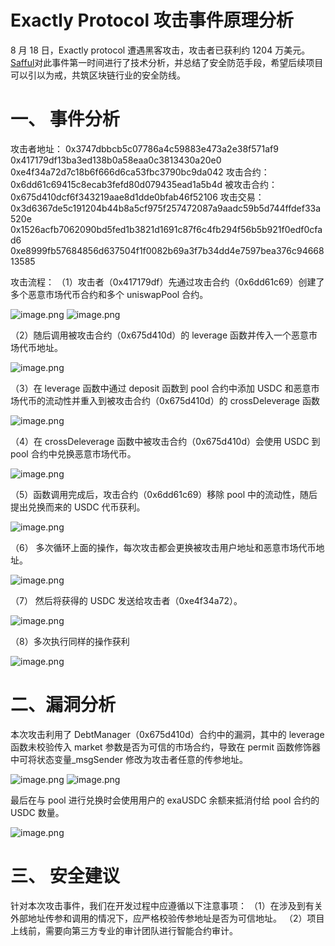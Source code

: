 # Exactly Protocol 攻击事件原理分析

8 月 18 日，Exactly protocol 遭遇黑客攻击，攻击者已获利约 1204 万美元。
[Safful](https://safful.com/)对此事件第一时间进行了技术分析，并总结了安全防范手段，希望后续项目可以引以为戒，共筑区块链行业的安全防线。

# **一、** **事件分析**

攻击者地址：
0x3747dbbcb5c07786a4c59883e473a2e38f571af9
0x417179df13ba3ed138b0a58eaa0c3813430a20e0
0xe4f34a72d7c18b6f666d6ca53fbc3790bc9da042
攻击合约：
0x6dd61c69415c8ecab3fefd80d079435ead1a5b4d
被攻击合约：
0x675d410dcf6f343219aae8d1dde0bfab46f52106
攻击交易：
0x3d6367de5c191204b44b8a5cf975f257472087a9aadc59b5d744ffdef33a520e
0x1526acfb7062090bd5fed1b3821d1691c87f6c4fb294f56b5b921f0edf0cfad6
0xe8999fb57684856d637504f1f0082b69a3f7b34dd4e7597bea376c9466813585

攻击流程：
（1）攻击者（0x417179df）先通过攻击合约（0x6dd61c69）创建了多个恶意市场代币合约和多个 uniswapPool 合约。

![image.png](https://cdn.nlark.com/yuque/0/2023/png/97322/1693192270991-d6bf5949-cfb9-482f-9270-6e140462faa5.png#averageHue=%23fefefd&clientId=u13823a1f-66d3-4&from=paste&id=ub17f927b&originHeight=609&originWidth=1280&originalType=url&ratio=2&rotation=0&showTitle=false&size=235087&status=done&style=none&taskId=u6d66e5fc-9777-4acf-b92f-f86a71dbc65&title=)
![image.png](https://cdn.nlark.com/yuque/0/2023/png/97322/1693192271007-862412ba-1aeb-42f9-a091-ea6acd45f1ef.png#averageHue=%23d2c1af&clientId=u13823a1f-66d3-4&from=paste&id=u448644d6&originHeight=604&originWidth=1280&originalType=url&ratio=2&rotation=0&showTitle=false&size=339711&status=done&style=none&taskId=ue1692a8b-ff91-48fb-902c-ab6a9b6dabd&title=)

（2）随后调用被攻击合约（0x675d410d）的 leverage 函数并传入一个恶意市场代币地址。

![image.png](https://cdn.nlark.com/yuque/0/2023/png/97322/1693192270614-8e386785-6326-4e83-8753-9b96d6547ce8.png#averageHue=%23fab5b0&clientId=u13823a1f-66d3-4&from=paste&id=u61d6a7db&originHeight=60&originWidth=1280&originalType=url&ratio=2&rotation=0&showTitle=false&size=48510&status=done&style=none&taskId=u68ea8c2d-c517-4109-a91b-d4d2159793b&title=)

（3）在 leverage 函数中通过 deposit 函数到 pool 合约中添加 USDC 和恶意市场代币的流动性并重入到被攻击合约（0x675d410d）的 crossDeleverage 函数

![image.png](https://cdn.nlark.com/yuque/0/2023/png/97322/1693192271048-2a3e389e-1cc1-4224-aafb-81bd2bccf68e.png#averageHue=%23f8f6f6&clientId=u13823a1f-66d3-4&from=paste&id=udd2ee47a&originHeight=552&originWidth=1280&originalType=url&ratio=2&rotation=0&showTitle=false&size=356752&status=done&style=none&taskId=ub3a41deb-14f1-4c27-b4a4-0e4e5a3a8c0&title=)

（4）在 crossDeleverage 函数中被攻击合约（0x675d410d）会使用 USDC 到 pool 合约中兑换恶意市场代币。

![image.png](https://cdn.nlark.com/yuque/0/2023/png/97322/1693192270970-b7723e6c-8374-42dd-bc91-17f2d58f1983.png#averageHue=%2322201f&clientId=u13823a1f-66d3-4&from=paste&id=u6f9f8042&originHeight=720&originWidth=850&originalType=url&ratio=2&rotation=0&showTitle=false&size=151582&status=done&style=none&taskId=ud1b8e01d-f085-4055-939e-bff397199c4&title=)

（5）函数调用完成后，攻击合约（0x6dd61c69）移除 pool 中的流动性，随后提出兑换而来的 USDC 代币获利。

![image.png](https://cdn.nlark.com/yuque/0/2023/png/97322/1693192271378-cbcf7c61-0ac8-427f-bd52-1db32177a8bd.png#averageHue=%23f6eeed&clientId=u13823a1f-66d3-4&from=paste&id=uaea8a05c&originHeight=303&originWidth=1280&originalType=url&ratio=2&rotation=0&showTitle=false&size=203348&status=done&style=none&taskId=u036b61e6-c894-4d91-8440-7575e71e3d7&title=)

（6） 多次循环上面的操作，每次攻击都会更换被攻击用户地址和恶意市场代币地址。

![image.png](https://cdn.nlark.com/yuque/0/2023/png/97322/1693192271618-73da50a7-f558-42fd-86d4-ae02620cf47b.png#averageHue=%23f9f1f1&clientId=u13823a1f-66d3-4&from=paste&id=u50353c73&originHeight=515&originWidth=1280&originalType=url&ratio=2&rotation=0&showTitle=false&size=321591&status=done&style=none&taskId=uc6feaf58-4fcc-4b7c-a1bd-78f5d8e5605&title=)

（7） 然后将获得的 USDC 发送给攻击者（0xe4f34a72）。

![image.png](https://cdn.nlark.com/yuque/0/2023/png/97322/1693192271558-296a8879-481b-46fe-a09f-a091cee99d20.png#averageHue=%23f7f5f4&clientId=u13823a1f-66d3-4&from=paste&id=ua6a3df07&originHeight=66&originWidth=1280&originalType=url&ratio=2&rotation=0&showTitle=false&size=50513&status=done&style=none&taskId=ucc8c7ecc-9195-4e16-a800-f5af77a4e2a&title=)

（8）多次执行同样的操作获利

![image.png](https://cdn.nlark.com/yuque/0/2023/png/97322/1693192271588-71f3e42f-7d22-4467-a129-163205863492.png#averageHue=%23fdfcfb&clientId=u13823a1f-66d3-4&from=paste&id=u43618d59&originHeight=136&originWidth=1280&originalType=url&ratio=2&rotation=0&showTitle=false&size=73585&status=done&style=none&taskId=ua4a2b4ab-bfc7-4d72-bb4c-3ba336e7ce1&title=)

# **二、漏洞分析**

本次攻击利用了 DebtManager（0x675d410d）合约中的漏洞，其中的 leverage 函数未校验传入 market 参数是否为可信的市场合约，导致在 permit 函数修饰器中可将状态变量\_msgSender 修改为攻击者任意的传参地址。

![image.png](https://cdn.nlark.com/yuque/0/2023/png/97322/1693192271645-fc0a3bde-7720-46b1-b928-21e9182d2249.png#averageHue=%2325201f&clientId=u13823a1f-66d3-4&from=paste&id=ud8e2f8ca&originHeight=404&originWidth=1280&originalType=url&ratio=2&rotation=0&showTitle=false&size=156789&status=done&style=none&taskId=u189d9567-c827-4e1f-9aa9-fed11be6713&title=)
![image.png](https://cdn.nlark.com/yuque/0/2023/png/97322/1693192271778-85191fb3-ecf2-4ee0-a22b-7c0ed4022af7.png#averageHue=%23251f1f&clientId=u13823a1f-66d3-4&from=paste&id=u20d67a86&originHeight=363&originWidth=1280&originalType=url&ratio=2&rotation=0&showTitle=false&size=88626&status=done&style=none&taskId=u9a11a6a7-ff94-464a-99c1-c36de145c59&title=)

最后在与 pool 进行兑换时会使用用户的 exaUSDC 余额来抵消付给 pool 合约的 USDC 数量。

![image.png](https://cdn.nlark.com/yuque/0/2023/png/97322/1693192271965-3c80ac3a-6c45-4f05-a214-743fa44ccef5.png#averageHue=%23f6f2f2&clientId=u13823a1f-66d3-4&from=paste&id=u50d4c943&originHeight=458&originWidth=1280&originalType=url&ratio=2&rotation=0&showTitle=false&size=332272&status=done&style=none&taskId=u7ee25311-f639-4725-bac9-bd1a3427ef7&title=)

# **三、** **安全建议**

针对本次攻击事件，我们在开发过程中应遵循以下注意事项：
（1）在涉及到有关外部地址传参和调用的情况下，应严格校验传参地址是否为可信地址。
（2）项目上线前，需要向第三方专业的审计团队进行智能合约审计。
